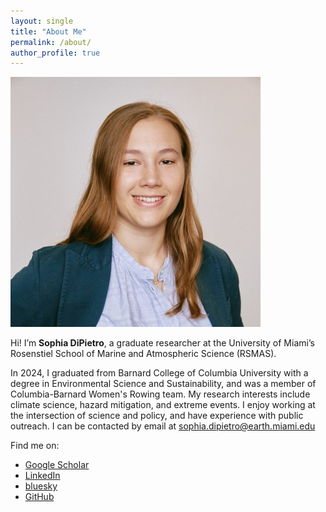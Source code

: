 ```yaml
---
layout: single
title: "About Me"
permalink: /about/
author_profile: true
---
```

![Sophia DiPietro](/images/profile.jpeg)


Hi! I’m **Sophia DiPietro**, a graduate researcher at the University of Miami’s Rosenstiel School of Marine and Atmospheric Science (RSMAS).  

In 2024, I graduated from Barnard College of Columbia University with a degree in Environmental Science and Sustainability, and was a member of  Columbia-Barnard Women's Rowing team. My research interests include climate science, hazard mitigation, and extreme events. I enjoy working at the intersection of science and policy, and have experience with public outreach. I can be contacted by email at sophia.dipietro@earth.miami.edu

Find me on:  
- [Google Scholar](https://scholar.google.com/citations?user=7DwsirMAAAAJ&hl=en)  
- [LinkedIn](https://www.linkedin.com/in/sophia-d-6565261bb/)  
- [bluesky](https://bsky.app/profile/sophiadipietro.bsky.social)  
- [GitHub](https://github.com/sophiadipietro)  

